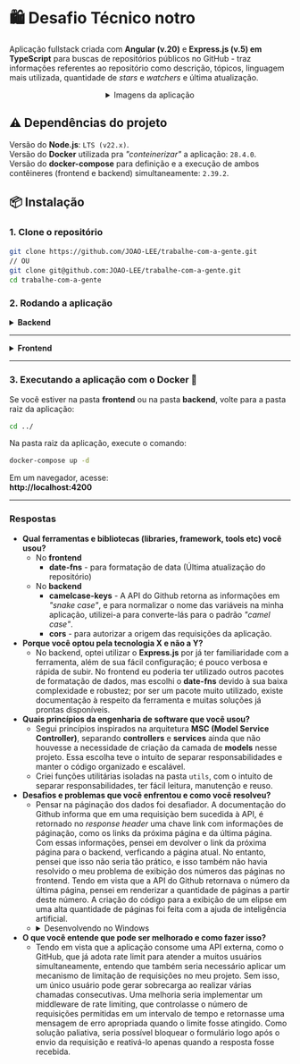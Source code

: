 # 🛍️ Desafio Técnico **notro**  

Aplicação fullstack criada com **Angular (v.20)** e **Express.js (v.5) em TypeScript** para buscas de repositórios públicos no GitHub - traz informações referentes ao repositório como descrição, tópicos, linguagem mais utilizada, quantidade de *stars* e *watchers* e última atualização.

<div align="center">
  <details>
    <summary>Imagens da aplicação</summary>
      <div display="flex">
        <img src="images/image-2.png" width="375" alt="Busca por repositórios ainda não realizada"  title="Busca por repositórios ainda não realizada"/>
        <img src="images/image-3.png" width="375" alt="Resultados de repositórios de acordo com a busca"  title="Resultados de repositórios de acordo com a busca"/>
        <img src="images/image-4.png" width="375" alt="Erro informando que repositórios com o termo da busca não foram encontrados"  title="Erro informando que repositórios com o termo da busca não foram encontrados"/>
        <img src="images/image-5.png" width="375" alt="Erro informando que o termo de busca é necessário"  title="Erro informando que o termo de busca é necessário"/>
      </div>
  </details>
</div>

## ⚠️ Dependências do projeto
Versão do **Node.js**: ```LTS (v22.x)```.<br>
Versão do **Docker** utilizada pra *"conteinerizar"* a aplicação: ```28.4.0```.<br>
Versão do **docker-compose** para definição e a execução de ambos contêineres (frontend e backend) simultaneamente: ```2.39.2```.
 
## 📦 Instalação

### 1. Clone o repositório

```bash
git clone https://github.com/JOAO-LEE/trabalhe-com-a-gente.git
// OU
git clone git@github.com:JOAO-LEE/trabalhe-com-a-gente.git
cd trabalhe-com-a-gente
```

### 2. Rodando a aplicação
<details>
<summary><b>Backend</b></summary>

### 1. Navegue até a pasta

```bash
cd frontend/
```

### 2. Instale as dependências

```bash
npm install
```

### 3. Inicie a aplicação

```bash
npm run dev
```
![Demonstração do backend da aplicação sendo executado](image-1.png)
</details>
<hr>
<details>
<summary><b>Frontend</b></summary>

### 1. Navegue até a pasta

```bash
cd frontend/
```

### 2. Instale as dependências

```bash
npm install
```

### 3. Inicie a aplicação

```bash
ng serve
```
Você deve visualizar no terminal:
![Demonstração do frontend da aplicação sendo executado](image.png)
</details>
<hr>

### 3. Executando a aplicação com o **Docker** 🐋

Se você estiver na pasta **frontend** ou na pasta **backend**, volte para a pasta raiz da aplicação:

```bash
cd ../
```

Na pasta raiz da aplicação, execute o comando:
```bash
docker-compose up -d
```
Em um navegador, acesse: <br>
**http://localhost:4200**
<hr>

### Respostas

- **Qual ferramentas e bibliotecas (libraries, framework, tools etc) você usou?**
   * No **frontend**
       - **date-fns** - para formatação de data (Última atualização do repositório)
    * No **backend**
       - **camelcase-keys** - A API do Github retorna as informações em *"snake case"*, e para normalizar o nome das variáveis na minha aplicação, utilizei-a para converte-lás para o padrão *"camel case"*.
       - **cors** - para autorizar a origem das requisições da aplicação.
- **Porque você optou pela tecnologia X e não a Y?** 
   * No backend, optei utilizar o **Express.js** por já ter familiaridade com a ferramenta, além de sua fácil configuração; é pouco verbosa e rápida de subir. No frontend eu poderia ter utilizado outros pacotes de formatação de dados, mas escolhi o **date-fns** devido à sua baixa complexidade e robustez; por ser um pacote muito utilizado, existe documentação à respeito da ferramenta e muitas soluções já prontas disponíveis. 
- **Quais princípios da engenharia de software que você usou?**
   - Segui princípios inspirados na arquitetura **MSC (Model Service Controller)**, separando **controllers** e **services** ainda que não houvesse a necessidade de criação da camada de **models** nesse projeto. Essa escolha teve o intuito de separar responsabilidades e manter o código organizado e escalável.
   - Criei funções utilitárias isoladas na pasta `utils`, com o intuito de separar responsabilidades, ter fácil leitura, manutenção e reuso.
- **Desafios e problemas que você enfrentou e como você resolveu?**  
    * Pensar na páginação dos dados foi desafiador. A documentação do Github informa que em uma requisiçào bem sucedida à API, é retornado no *response header* uma chave link com informações de páginação, como os links da próxima página e da última página. Com essas informações, pensei em devolver o link da próxima página para o backend, verficando a página atual. No entanto, pensei que isso não seria tão prático, e isso também não havia resolvido o meu problema de exibição dos números das páginas no frontend. Tendo em vista que a API do Github retornava o número da última página, pensei em renderizar a quantidade de páginas a partir deste número. A criação do código para a exibição de um elipse em uma alta quantidade de páginas foi feita com a ajuda de inteligência artificial.
    * <details><summary>Desenvolvendo no Windows</summary>Enquanto pensava em como fazer a páginação, fazia requisições à API do Github passando os <em>"query params"</em>  que a rota disponibiliza como  <em>"page"</em> e <em>"per_page"</em>, e mesmo passando <em>1</em> em <em>"per_page"</em>, a requisição me devolvia um JSON com quase 3400 linhas. Li e reli a documentação do Github, <a href="https://api.github.com/search/repositories?q=node&per_page=1&page=1">testei diretamente no browser e funcionava normalmente</a> e não entendia o que poderia estar de errado no código. Derrubei e subi a aplicação, testava os <em>"query params"</em>, e ainda não funcionava. Então tive a ideia de comentar trechos do código como o <code>app.ts</code>, e a API continuava funcionando normalmente, retornando os dados do Github. Reiniciei o computador e a aplicação funcionou como deveria, respeitando os <em>"query params"</em>. Pelo que pesquisei, o problema provavelmente era o Windows não ter matado processos antigos do meu computador.
   </details>
- **O que você entende que pode ser melhorado e como fazer isso?**
     - Tendo em vista que a aplicação consome uma API externa, como o GitHub, que já adota rate limit para atender a muitos usuários simultaneamente, entendo que também seria necessário aplicar um mecanismo de limitação de requisições no meu projeto. Sem isso, um único usuário pode gerar sobrecarga ao realizar várias chamadas consecutivas. Uma melhoria seria implementar um middleware de rate limiting, que controlasse o número de requisições permitidas em um intervalo de tempo e retornasse uma mensagem de erro apropriada quando o limite fosse atingido. Como solução paliativa, seria possível bloquear o formulário logo após o envio da requisição e reativá-lo apenas quando a resposta fosse recebida.
